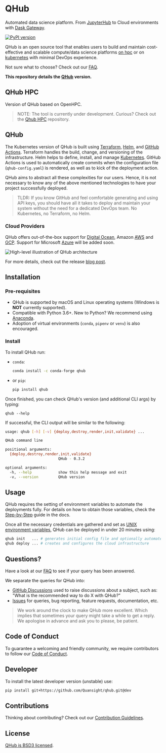# QHub
Automated data science platform. From [JupyterHub](https://jupyter.org/hub "Multi-user version of the Notebook") to
Cloud environments with [Dask Gateway](https://docs.dask.org/ "Parallel computing in Python").

[![PyPI version](https://badge.fury.io/py/qhub.svg)](https://badge.fury.io/py/qhub)

QHub is an open source tool that enables users to build and maintain
cost-effective and scalable compute/data science platforms [on
hpc](#qhub-hpc) or on [kubernetes](#qhub) with minimal DevOps
experience.

Not sure what to choose? Check out our [FAQ](../02_get_started/07_support.md#faq).

**This repository details the [QHub](https://qhub.dev/ "Official QHub docs") version.**

## QHub HPC

Version of QHub based on OpenHPC.

> NOTE: The tool is currently under development. Curious? Check out the [Qhub HPC](https://github.com/Quansight/qhub-hpc) repository.

## QHub

The Kubernetes version of QHub is built using [Terraform](https://www.terraform.io/), [Helm](https://helm.sh/), and
[GitHub Actions](https://docs.github.com/en/free-pro-team@latest/actions).
Terraform handles the build, change, and versioning of the infrastructure. Helm helps to define, install, and manage
[Kubernetes](https://kubernetes.io/ "Automated container deployment, scaling, and management"). GitHub
Actions is used to automatically create commits when the configuration file (`qhub-config.yaml`) is rendered, as well as
to kick of the deployment action.

QHub aims to abstract all these complexities for our users. Hence, it is not necessary to know any of the above mentioned
technologies to have your project successfully deployed.

> TLDR:
> If you know GitHub and feel comfortable generating and using API keys, you should have all it takes to deploy
> and maintain your system without the need for a dedicated DevOps team. No Kubernetes, no Terraform, no Helm.

### Cloud Providers
QHub offers out-of-the-box support for [Digital Ocean](https://www.digitalocean.com/), Amazon [AWS](https://aws.amazon.com/)
 and [GCP](https://cloud.google.com/ "Google Cloud Provider"). Support for Microsoft [Azure](https://azure.microsoft.com/en-us/)
will be added soon.


![High-level illustration of QHub architecture](docs/source/meta_images/qhub-cloud_architecture.png)

For more details, check out the release [blog post](https://www.quansight.com/post/announcing-qhub).

## Installation
### Pre-requisites
* QHub is supported by macOS and Linux operating systems (Windows is **NOT** currently supported).
* Compatible with Python 3.6+. New to Python? We recommend using [Anaconda](https://www.anaconda.com/products/individual).
* Adoption of virtual environments (`conda`, `pipenv` or `venv`) is also encouraged.

### Install
To install QHub run:
* `conda`:
  ```bash
  conda install -c conda-forge qhub
  ```

* or `pip`:
    ```bash
    pip install qhub
    ```
Once finished, you can check QHub's version (and additional CLI args) by typing:
```
qhub --help
```
If successful, the CLI output will be similar to the following:

```bash
usage: qhub [-h] [-v] {deploy,destroy,render,init,validate} ...

QHub command line

positional arguments:
  {deploy,destroy,render,init,validate}
                        QHub - 0.3.2

optional arguments:
  -h, --help            show this help message and exit
  -v, --version         QHub version
```

## Usage
QHub requires the setting of environment variables to automate the deployments fully. For details on how to obtain those
variables, check the [Step-by-Step](https://docs.qhub.dev/en/latest/source/03_tutorials_and_samples/1_project_setup_tutorial.html) guide in the docs.

Once all the necessary credentials are gathered and set as [UNIX environment variables](https://linuxize.com/post/how-to-set-and-list-environment-variables-in-linux/),
QHub can be deployed in under 20 minutes using:
```bash
qhub init   ... # generates initial config file and optionally automates deployment steps
qhub deploy ... # creates and configures the cloud infrastructure
```

## Questions?
Have a look at our [FAQ](https://qhub.dev/docs/faqs.html) to see if your query has been answered.

We separate the queries for QHub into:
* [GitHub Discussions](https://github.com/Quansight/qhub/discussions) used to raise discussions about a subject, such as:
"What is the recommended way to do X with QHub?"
* [Issues](https://github.com/Quansight/qhub/issues/new/choose) for queries, bug reporting, feature requests,
  documentation, etc.
> We work around the clock to make QHub more excellent. Which implies that sometimes your
> query might take a while to get a reply. We apologise in advance and ask you to please, be patient.


## Code of Conduct
To guarantee a welcoming and friendly community, we require contributors to follow our
[Code of Conduct](https://github.com/Quansight/.github/blob/master/CODE_OF_CONDUCT.md).


## Developer
To install the latest developer version (unstable) use:
```bash
pip install git+https://github.com/Quansight/qhub.git@dev
```

## Contributions
Thinking about contributing? Check out our [Contribution Guidelines](https://github.com/Quansight/qhub/CONTRIBUTING.md).

## License
[QHub is BSD3 licensed](LICENSE).
